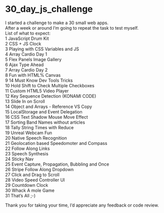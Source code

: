 # 30_day_js_challenge
I started a challenge to make a 30 small web apps. <br>
After a week or around I’m going to repeat the task to test myself. <br>
List of what to expect:<br>
1 JavaScript Drum Kit <br>
2 CSS + JS Clock <br>
3 Playing with CSS Variables and JS <br>
4 Array Cardio Day 1 <br>
5 Flex Panels Image Gallery <br>
6 Ajax Type Ahead <br>
7 Array Cardio Day 2 <br>
8 Fun with HTML% Canvas <br>
9 14 Must Know Dev Tools Tricks <br>
10 Hold Shift to Check Multiple Checkboxes <br>
11 Custom HTML5 Video Player <br>
12 Key Sequence Detection (KONAMI CODE) <br>
13 Slide In on Scroll <br>
14 Object and Arrays - Reference VS Copy <br>
15 LocalStorage and Event Delegation <br>
16 CSS Text Shadow Mouse Move Effect <br>
17 Sorting Band Names without articles <br>
18 Tally String Times with Reduce <br>
19 Unreal Webcam Fun <br>
20 Native Speech Recognition <br>
21 Geolocation based Speedomoter and Compass <br>
22 Follow Along Links <br>
23 Speech Synthesis <br>
24 Sticky Nav <br>
25 Event Capture, Propagation, Bubbling and Once <br>
26 Stripe Follow Along Dropdown <br>
27 Click and Drag to Scroll <br>
28 Video Speed Controller UI <br>
29 Countdown Clock <br>
30 Whack A mole Game <br>
31 That’s All ;-) <br>

Thank you for taking your time, I’d appreciate any feedback or code review.
